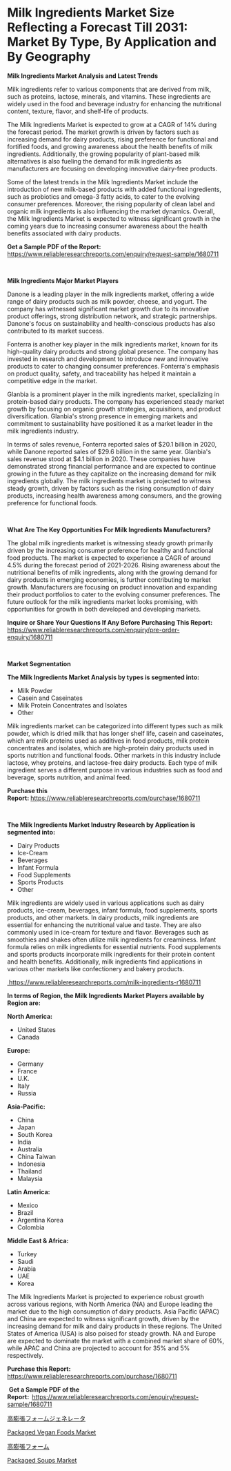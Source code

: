 <p><h1>Milk Ingredients Market Size Reflecting a Forecast Till 2031: Market By Type, By Application and By Geography</h1></p><p><strong>Milk Ingredients Market Analysis and Latest Trends</strong></p>
<p><p>Milk ingredients refer to various components that are derived from milk, such as proteins, lactose, minerals, and vitamins. These ingredients are widely used in the food and beverage industry for enhancing the nutritional content, texture, flavor, and shelf-life of products.</p><p>The Milk Ingredients Market is expected to grow at a CAGR of 14% during the forecast period. The market growth is driven by factors such as increasing demand for dairy products, rising preference for functional and fortified foods, and growing awareness about the health benefits of milk ingredients. Additionally, the growing popularity of plant-based milk alternatives is also fueling the demand for milk ingredients as manufacturers are focusing on developing innovative dairy-free products.</p><p>Some of the latest trends in the Milk Ingredients Market include the introduction of new milk-based products with added functional ingredients, such as probiotics and omega-3 fatty acids, to cater to the evolving consumer preferences. Moreover, the rising popularity of clean label and organic milk ingredients is also influencing the market dynamics. Overall, the Milk Ingredients Market is expected to witness significant growth in the coming years due to increasing consumer awareness about the health benefits associated with dairy products.</p></p>
<p><strong>Get a Sample PDF of the Report:&nbsp;</strong> <a href="https://www.reliableresearchreports.com/enquiry/request-sample/1680711">https://www.reliableresearchreports.com/enquiry/request-sample/1680711</a></p>
<p>&nbsp;</p>
<p><strong>Milk Ingredients Major Market Players</strong></p>
<p><p>Danone is a leading player in the milk ingredients market, offering a wide range of dairy products such as milk powder, cheese, and yogurt. The company has witnessed significant market growth due to its innovative product offerings, strong distribution network, and strategic partnerships. Danone's focus on sustainability and health-conscious products has also contributed to its market success.</p><p>Fonterra is another key player in the milk ingredients market, known for its high-quality dairy products and strong global presence. The company has invested in research and development to introduce new and innovative products to cater to changing consumer preferences. Fonterra's emphasis on product quality, safety, and traceability has helped it maintain a competitive edge in the market.</p><p>Glanbia is a prominent player in the milk ingredients market, specializing in protein-based dairy products. The company has experienced steady market growth by focusing on organic growth strategies, acquisitions, and product diversification. Glanbia's strong presence in emerging markets and commitment to sustainability have positioned it as a market leader in the milk ingredients industry.</p><p>In terms of sales revenue, Fonterra reported sales of $20.1 billion in 2020, while Danone reported sales of $29.6 billion in the same year. Glanbia's sales revenue stood at $4.1 billion in 2020. These companies have demonstrated strong financial performance and are expected to continue growing in the future as they capitalize on the increasing demand for milk ingredients globally. The milk ingredients market is projected to witness steady growth, driven by factors such as the rising consumption of dairy products, increasing health awareness among consumers, and the growing preference for functional foods.</p></p>
<p>&nbsp;</p>
<p><strong>What Are The Key Opportunities For Milk Ingredients Manufacturers?</strong></p>
<p><p>The global milk ingredients market is witnessing steady growth primarily driven by the increasing consumer preference for healthy and functional food products. The market is expected to experience a CAGR of around 4.5% during the forecast period of 2021-2026. Rising awareness about the nutritional benefits of milk ingredients, along with the growing demand for dairy products in emerging economies, is further contributing to market growth. Manufacturers are focusing on product innovation and expanding their product portfolios to cater to the evolving consumer preferences. The future outlook for the milk ingredients market looks promising, with opportunities for growth in both developed and developing markets.</p></p>
<p><strong>Inquire or Share Your Questions If Any Before Purchasing This Report:</strong> <a href="https://www.reliableresearchreports.com/enquiry/pre-order-enquiry/1680711">https://www.reliableresearchreports.com/enquiry/pre-order-enquiry/1680711</a></p>
<p>&nbsp;</p>
<p><strong>Market Segmentation</strong></p>
<p><strong>The Milk Ingredients Market Analysis by types is segmented into:</strong></p>
<p><ul><li>Milk Powder</li><li>Casein and Caseinates</li><li>Milk Protein Concentrates and Isolates</li><li>Other</li></ul></p>
<p><p>Milk ingredients market can be categorized into different types such as milk powder, which is dried milk that has longer shelf life, casein and caseinates, which are milk proteins used as additives in food products, milk protein concentrates and isolates, which are high-protein dairy products used in sports nutrition and functional foods. Other markets in this industry include lactose, whey proteins, and lactose-free dairy products. Each type of milk ingredient serves a different purpose in various industries such as food and beverage, sports nutrition, and animal feed.</p></p>
<p><strong>Purchase this Report:&nbsp;</strong><a href="https://www.reliableresearchreports.com/purchase/1680711">https://www.reliableresearchreports.com/purchase/1680711</a></p>
<p>&nbsp;</p>
<p><strong>The Milk Ingredients Market Industry Research by Application is segmented into:</strong></p>
<p><ul><li>Dairy Products</li><li>Ice-Cream</li><li>Beverages</li><li>Infant Formula</li><li>Food Supplements</li><li>Sports Products</li><li>Other</li></ul></p>
<p><p>Milk ingredients are widely used in various applications such as dairy products, ice-cream, beverages, infant formula, food supplements, sports products, and other markets. In dairy products, milk ingredients are essential for enhancing the nutritional value and taste. They are also commonly used in ice-cream for texture and flavor. Beverages such as smoothies and shakes often utilize milk ingredients for creaminess. Infant formula relies on milk ingredients for essential nutrients. Food supplements and sports products incorporate milk ingredients for their protein content and health benefits. Additionally, milk ingredients find applications in various other markets like confectionery and bakery products.</p></p>
<p><a href="https://www.reliableresearchreports.com/milk-ingredients-r1680711">&nbsp;https://www.reliableresearchreports.com/milk-ingredients-r1680711</a></p>
<p><strong>In terms of Region, the Milk Ingredients Market Players available by Region are:</strong></p>
<p>
    <p> <strong> North America: </strong>
        <ul>
            <li>United States</li>
            <li>Canada</li>
        </ul>
        </p> 
    <p> <strong> Europe: </strong>
        <ul>
            <li>Germany</li>
            <li>France</li>
            <li>U.K.</li>
            <li>Italy</li>
            <li>Russia</li>
        </ul>
        </p> 
    <p> <strong> Asia-Pacific: </strong>
        <ul>
            <li>China</li>
            <li>Japan</li>
            <li>South Korea</li>
            <li>India</li>
            <li>Australia</li>
            <li>China Taiwan</li>
            <li>Indonesia</li>
            <li>Thailand</li>
            <li>Malaysia</li>
        </ul>
        </p> 
    <p> <strong> Latin America: </strong>
        <ul>
            <li>Mexico</li>
            <li>Brazil</li>
            <li>Argentina Korea</li>
            <li>Colombia</li>
        </ul>
        </p> 
    <p> <strong> Middle East & Africa: </strong>
        <ul>
            <li>Turkey</li>
            <li>Saudi</li>
            <li>Arabia</li>
            <li>UAE</li>
            <li>Korea</li>
        </ul>
    </p>
    </p>
<p><p>The Milk Ingredients Market is projected to experience robust growth across various regions, with North America (NA) and Europe leading the market due to the high consumption of dairy products. Asia Pacific (APAC) and China are expected to witness significant growth, driven by the increasing demand for milk and dairy products in these regions. The United States of America (USA) is also poised for steady growth. NA and Europe are expected to dominate the market with a combined market share of 60%, while APAC and China are projected to account for 35% and 5% respectively.</p></p>
<p><strong>Purchase this Report: </strong><a href="https://www.reliableresearchreports.com/purchase/1680711">https://www.reliableresearchreports.com/purchase/1680711</a></p>
<p>&nbsp;<strong>Get a Sample PDF of the Report:&nbsp;&nbsp;</strong><a href="https://www.reliableresearchreports.com/enquiry/request-sample/1680711">https://www.reliableresearchreports.com/enquiry/request-sample/1680711</a></p>
<p><strong></strong></p>
<p><p><a href="https://github.com/EstaSprer20231/Market-Research-Report-List-1/blob/main/946960019017.md">高膨張フォームジェネレータ</a></p><p><a href="https://github.com/brentleyjimmiealvaradoz4l1rea/Market-Research-Report-List-1/blob/main/packaged-vegan-foods-market.md">Packaged Vegan Foods Market</a></p><p><a href="https://github.com/vlcostes/Market-Research-Report-List-1/blob/main/681131119016.md">高膨張フォーム</a></p><p><a href="https://github.com/eeaveuhhh/Market-Research-Report-List-2/blob/main/packaged-soups-market.md">Packaged Soups Market</a></p></p>